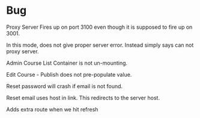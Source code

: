 # Bug

Proxy Server Fires up on port 3100 even though it is supposed to fire up on 3001.

In this mode, does not give proper server error. Instead simply says can not proxy server.

Admin Course List Container is not un-mounting.

Edit Course - Publish does not pre-populate value.

Reset password will crash if email is not found.

Reset email uses host in link. This redirects to the server host.

Adds extra route when we hit refresh
